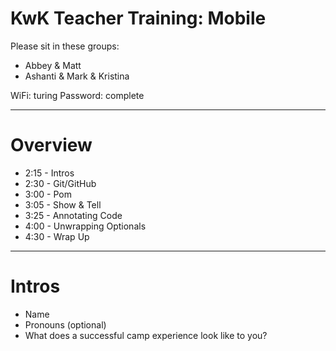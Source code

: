 # KwK Teacher Training: Mobile

Please sit in these groups:

* Abbey & Matt
* Ashanti & Mark & Kristina

WiFi: turing
Password: complete

---

# Overview

* 2:15 - Intros
* 2:30 - Git/GitHub
* 3:00 - Pom
* 3:05 - Show & Tell
* 3:25 - Annotating Code
* 4:00 - Unwrapping Optionals
* 4:30 - Wrap Up

---

# Intros

* Name
* Pronouns (optional)
* What does a successful camp experience look like to you?
